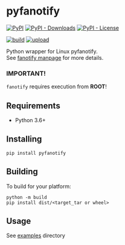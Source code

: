 # pyfanotify
[![PyPI](https://img.shields.io/pypi/v/pyfanotify)](https://pypi.org/project/pyfanotify/)
[![PyPI - Downloads](https://img.shields.io/pypi/dm/pyfanotify)](https://pypi.org/project/pyfanotify/)
[![PyPI - License](https://img.shields.io/pypi/l/pyfanotify)](https://github.com/baskiton/pyfanotify/blob/main/LICENSE)

[![build](https://github.com/baskiton/pyfanotify/actions/workflows/build.yml/badge.svg)](https://github.com/baskiton/pyfanotify/actions/workflows/build.yml)
[![upload](https://github.com/baskiton/pyfanotify/actions/workflows/pypi-upload.yml/badge.svg)](https://github.com/baskiton/pyfanotify/actions/workflows/pypi-upload.yml)

Python wrapper for Linux pyfanotify.\
See [fanotify manpage][man_fanotify] for more details.

### IMPORTANT!
`fanotify` requires execution from **ROOT**!

## Requirements
 * Python 3.6+

## Installing
`pip install pyfanotify`

## Building
To build for your platform:
```
python -m build
pip install dist/<target_tar or wheel>
```

## Usage
See [examples][examples] directory

[man_fanotify]: https://man7.org/linux/man-pages/man7/fanotify.7.html
[examples]: https://github.com/baskiton/pyfanotify/blob/main/examples
